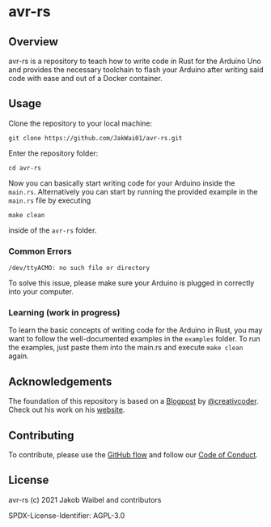 # avr-rs

## Overview

avr-rs is a repository to teach how to write code in Rust for the Arduino Uno and provides the necessary toolchain to flash your Arduino after writing said code with ease and out of a Docker container.

## Usage

Clone the repository to your local machine:
```
git clone https://github.com/JakWai01/avr-rs.git
```

Enter the repository folder:
```
cd avr-rs
```

Now you can basically start writing code for your Arduino inside the `main.rs`. Alternatively you can start by running the provided example in the `main.rs` file by executing
```
make clean
```
inside of the `avr-rs` folder.

### Common Errors

```
/dev/ttyACMO: no such file or directory
```
To solve this issue, please make sure your Arduino is plugged in correctly into your computer.

### Learning (work in progress)

To learn the basic concepts of writing code for the Arduino in Rust, you may want to follow the well-documented examples in the `examples` folder. To run the examples, just paste them into the main.rs and execute `make clean` again.

## Acknowledgements

The foundation of this repository is based on a [Blogpost](https://dev.to/creativcoder/how-to-run-rust-on-arduino-uno-40c0) by [@creativcoder](https://twitter.com/creativcoder). Check out his work on his [website](https://bio.link/creativcoder).

## Contributing

To contribute, please use the [GitHub flow](https://guides.github.com/introduction/flow/) and follow our [Code of Conduct](./CODE_OF_CONDUCT.md).

## License 

avr-rs (c) 2021 Jakob Waibel and contributors

SPDX-License-Identifier: AGPL-3.0